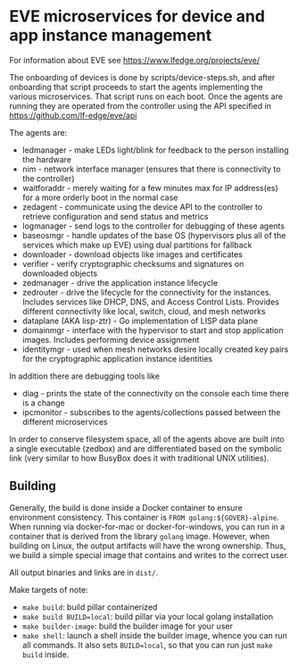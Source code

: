 # EVE microservices for device and app instance management

For information about EVE see https://www.lfedge.org/projects/eve/

The onboarding of devices is done by scripts/device-steps.sh, and after onboarding that script proceeds to start the agents implementing the various microservices. That script runs on each boot. Once the agents are running they are operated from the controller using the API specified in https://github.com/lf-edge/eve/api

The agents are:
 - ledmanager - make LEDs light/blink for feedback to the person installing the hardware
 - nim - network interface manager (ensures that there is connectivity to the controller)
 - waitforaddr - merely waiting for a few minutes max for IP address(es) for a more orderly boot in the normal case
 - zedagent - communicate using the device API to the controller to retrieve configuration and send status and metrics
 - logmanager - send logs to the controller for debugging of these agents
 - baseosmgr - handle updates of the base OS (hypervisors plus all of the services which make up EVE) using dual partitions for fallback
 - downloader - download objects like images and certificates
 - verifier - verify cryptographic checksums and signatures on downloaded objects
 - zedmanager - drive the application instance lifecycle
 - zedrouter - drive the lifecycle for the connectivity for the instances. Includes services like DHCP, DNS, and Access Control Lists. Provides different connectivity like local, switch, cloud, and mesh networks
 - dataplane (AKA lisp-ztr) - Go implementation of LISP data plane
 - domainmgr - interface with the hypervisor to start and stop application images. Includes performing device assignment
 - identitymgr - used when mesh networks desire locally created key pairs for the cryptographic application instance identities

In addition there are debugging tools like
 - diag - prints the state of the connectivity on the console each time there is a change
 - ipcmonitor - subscribes to the agents/collections passed between the different microservices

In order to conserve filesystem space, all of the agents above are built into a single executable (zedbox) and are differentiated based on the symbolic link (very similar to how BusyBox does it with traditional UNIX utilities). 

## Building

Generally, the build is done inside a Docker container to ensure environment consistency. This container is `FROM golang:${GOVER}-alpine`. When running via docker-for-mac or docker-for-windows, you can run in a container that is derived from the library `golang` image. However, when building on Linux, the output artifacts will have the wrong ownership. Thus, we build a simple special image that contains and writes to the correct user.

All output binaries and links are in `dist/`.

Make targets of note:

* `make build`: build pillar containerized
* `make build BUILD=local`: build pillar via your local golang installation
* `make builder-image`: build the builder image for your user
* `make shell`: launch a shell inside the builder image, whence you can run all commands. It also sets `BUILD=local`, so that you can run just `make build` inside.

